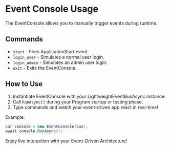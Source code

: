 
# Event Console Usage

The EventConsole allows you to manually trigger events during runtime.

## Commands

- `start` - Fires ApplicationStart event.
- `login_user` - Simulates a normal user login.
- `login_admin` - Simulates an admin user login.
- `exit` - Exits the EventConsole.

## How to Use

1. Instantiate EventConsole with your LightweightEventBusAsync instance.
2. Call `RunAsync()` during your Program startup or testing phase.
3. Type commands and watch your event-driven app react in real-time!

Example:

```csharp
var console = new EventConsole(bus);
await console.RunAsync();
```

Enjoy live interaction with your Event-Driven Architecture!
